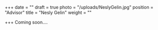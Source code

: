 +++
date = ""
draft = true
photo = "/uploads/NeslyGelin.jpg"
position = "Advisor"
title = "Nesly Gelin"
weight = ""

+++
Coming soon....